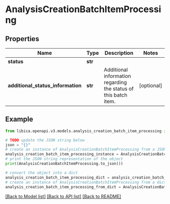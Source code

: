 # AnalysisCreationBatchItemProcessing


## Properties

Name | Type | Description | Notes
------------ | ------------- | ------------- | -------------
**status** | **str** |  | 
**additional_status_information** | **str** | Additional information regarding the status of this batch item. | [optional] 

## Example

```python
from libica.openapi.v3.models.analysis_creation_batch_item_processing import AnalysisCreationBatchItemProcessing

# TODO update the JSON string below
json = "{}"
# create an instance of AnalysisCreationBatchItemProcessing from a JSON string
analysis_creation_batch_item_processing_instance = AnalysisCreationBatchItemProcessing.from_json(json)
# print the JSON string representation of the object
print(AnalysisCreationBatchItemProcessing.to_json())

# convert the object into a dict
analysis_creation_batch_item_processing_dict = analysis_creation_batch_item_processing_instance.to_dict()
# create an instance of AnalysisCreationBatchItemProcessing from a dict
analysis_creation_batch_item_processing_from_dict = AnalysisCreationBatchItemProcessing.from_dict(analysis_creation_batch_item_processing_dict)
```
[[Back to Model list]](../README.md#documentation-for-models) [[Back to API list]](../README.md#documentation-for-api-endpoints) [[Back to README]](../README.md)



